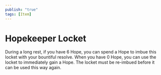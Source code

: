 ```yaml
---
publish: "true"
tags: [Item]
---
```

# Hopekeeper Locket

During a long rest, if you have 6 Hope, you can spend a Hope to imbue this locket with your bountiful resolve. When you have 0 Hope, you can use the locket to immediately gain a Hope. The locket must be re-imbued before it can be used this way again.
